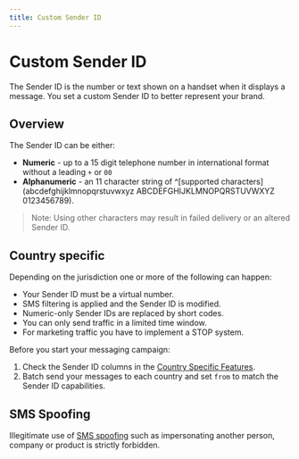 ```yaml
---
title: Custom Sender ID
---
```


# Custom Sender ID

The Sender ID is the number or text shown on a handset when it displays a message. You set a custom Sender ID to better represent your brand.

## Overview

The Sender ID can be either:

* **Numeric** - up to a 15 digit telephone number in international format without a leading `+` or `00`
* **Alphanumeric** - an 11 character string of ^[supported characters](abcdefghijklmnopqrstuvwxyz ABCDEFGHIJKLMNOPQRSTUVWXYZ 0123456789).

> Note: Using other characters may result in failed delivery or an altered Sender ID.

## Country specific

Depending on the jurisdiction one or more of the following can happen:

* Your Sender ID must be a virtual number.
* SMS filtering is applied and the Sender ID is modified.
* Numeric-only Sender IDs are replaced by short codes.
* You can only send traffic in a limited time window.
* For marketing traffic you have to implement a STOP system.

Before you start your messaging campaign:

1. Check the Sender ID columns in the [Country Specific Features](#country-specific-features).
2. Batch send your messages to each country and set `from` to match the Sender ID capabilities.

## SMS Spoofing

Illegitimate use of [SMS spoofing](https://en.wikipedia.org/wiki/SMS_spoofing) such as impersonating another person, company or product is strictly forbidden.

